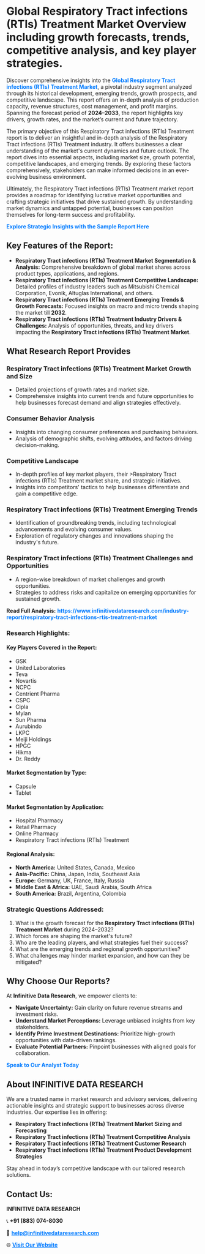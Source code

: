 <h1>Global Respiratory Tract infections (RTIs) Treatment Market Overview including growth forecasts, trends, competitive analysis, and key player strategies.</h1>
<p>
Discover comprehensive insights into the 
<a href="https://www.infinitivedataresearch.com/industry-report/respiratory-tract-infections-rtis-treatment-market" rel="dofollow" style="color: #007BFF; text-decoration: none;"><strong>Global Respiratory Tract infections (RTIs) Treatment Market</strong></a>, a pivotal industry segment analyzed through its historical development, emerging trends, growth prospects, and competitive landscape. This report offers an in-depth analysis of production capacity, revenue structures, cost management, and profit margins. Spanning the forecast period of <strong>2024–2033</strong>, the report highlights key drivers, growth rates, and the market’s current and future trajectory.
</p>
<p>
The primary objective of this Respiratory Tract infections (RTIs) Treatment report is to deliver an insightful and in-depth analysis of the Respiratory Tract infections (RTIs) Treatment industry. It offers businesses a clear understanding of the market's current dynamics and future outlook. The report dives into essential aspects, including market size, growth potential, competitive landscapes, and emerging trends. By exploring these factors comprehensively, stakeholders can make informed decisions in an ever-evolving business environment.
</p>
<p>
Ultimately, the Respiratory Tract infections (RTIs) Treatment market report provides a roadmap for identifying lucrative market opportunities and crafting strategic initiatives that drive sustained growth. By understanding market dynamics and untapped potential, businesses can position themselves for long-term success and profitability.
</p>
<p>
<a href="https://www.infinitivedataresearch.com/request-sample/reportId=110407" style="color: #007BFF; text-decoration: none;"><strong>Explore Strategic Insights with the Sample Report Here</strong></a>
</p>

<h2>Key Features of the Report:</h2>
<ul>
<li><strong>Respiratory Tract infections (RTIs) Treatment Market Segmentation & Analysis:</strong> Comprehensive breakdown of global market shares across product types, applications, and regions.</li>
<li><strong>Respiratory Tract infections (RTIs) Treatment Competitive Landscape:</strong> Detailed profiles of industry leaders such as Mitsubishi Chemical Corporation, Evonik, Altuglas International, and others.</li>
<li><strong>Respiratory Tract infections (RTIs) Treatment Emerging Trends & Growth Forecasts:</strong> Focused insights on macro and micro trends shaping the market till <strong>2032</strong>.</li>
<li><strong>Respiratory Tract infections (RTIs) Treatment Industry Drivers & Challenges:</strong> Analysis of opportunities, threats, and key drivers impacting the <strong>Respiratory Tract infections (RTIs) Treatment Market</strong>.</li>
</ul>

<h2>What Research Report Provides</h2>
<h3>Respiratory Tract infections (RTIs) Treatment Market Growth and Size</h3>
<ul>
<li>Detailed projections of growth rates and market size.</li>
<li>Comprehensive insights into current trends and future opportunities to help businesses forecast demand and align strategies effectively.</li>
</ul>

<h3>Consumer Behavior Analysis</h3>
<ul>
<li>Insights into changing consumer preferences and purchasing behaviors.</li>
<li>Analysis of demographic shifts, evolving attitudes, and factors driving decision-making.</li>
</ul>

<h3>Competitive Landscape</h3>
<ul>
<li>In-depth profiles of key market players, their >Respiratory Tract infections (RTIs) Treatment market share, and strategic initiatives.</li>
<li>Insights into competitors' tactics to help businesses differentiate and gain a competitive edge.</li>
</ul>

<h3>Respiratory Tract infections (RTIs) Treatment Emerging Trends</h3>
<ul>
<li>Identification of groundbreaking trends, including technological advancements and evolving consumer values.</li>
<li>Exploration of regulatory changes and innovations shaping the industry's future.</li>
</ul>

<h3>Respiratory Tract infections (RTIs) Treatment Challenges and Opportunities</h3>
<ul>
<li>A region-wise breakdown of market challenges and growth opportunities.</li>
<li>Strategies to address risks and capitalize on emerging opportunities for sustained growth.</li>
</ul>
<p><strong>Read Full Analysis:</strong> <a href="https://www.infinitivedataresearch.com/industry-report/respiratory-tract-infections-rtis-treatment-market" rel="dofollow" style="color: #007BFF; text-decoration: none;"><strong>https://www.infinitivedataresearch.com/industry-report/respiratory-tract-infections-rtis-treatment-market</strong></a></p>
<h3>Research Highlights:</h3>
<h4>Key Players Covered in the Report:</h4>
<ul><li>GSK</li><li>United Laboratories</li><li>Teva</li><li>Novartis</li><li>NCPC</li><li>Centrient Pharma</li><li>CSPC</li><li>Cipla</li><li>Mylan</li><li>Sun Pharma</li><li>Aurubindo</li><li>LKPC</li><li>Meiji Holdings</li><li>HPGC</li><li>Hikma</li><li>Dr. Reddy</li></ul>
<h4>Market Segmentation by Type:</h4>
<ul><li>Capsule</li><li>Tablet</li></ul>
<h4>Market Segmentation by Application:</h4>
<ul><li>Hospital Pharmacy</li><li>Retail Pharmacy</li><li>Online Pharmacy</li><li>Respiratory Tract infections (RTIs) Treatment</li></ul>

<h4>Regional Analysis:</h4>
<ul>
<li><strong>North America:</strong> United States, Canada, Mexico</li>
<li><strong>Asia-Pacific:</strong> China, Japan, India, Southeast Asia</li>
<li><strong>Europe:</strong> Germany, UK, France, Italy, Russia</li>
<li><strong>Middle East & Africa:</strong> UAE, Saudi Arabia, South Africa</li>
<li><strong>South America:</strong> Brazil, Argentina, Colombia</li>
</ul>

<h3>Strategic Questions Addressed:</h3>
<ol>
<li>What is the growth forecast for the <strong>Respiratory Tract infections (RTIs) Treatment Market</strong> during 2024–2032?</li>
<li>Which forces are shaping the market's future?</li>
<li>Who are the leading players, and what strategies fuel their success?</li>
<li>What are the emerging trends and regional growth opportunities?</li>
<li>What challenges may hinder market expansion, and how can they be mitigated?</li>
</ol>

<h2>Why Choose Our Reports?</h2>
<p>At <strong>Infinitive Data Research</strong>, we empower clients to:</p>
<ul>
<li><strong>Navigate Uncertainty:</strong> Gain clarity on future revenue streams and investment risks.</li>
<li><strong>Understand Market Perceptions:</strong> Leverage unbiased insights from key stakeholders.</li>
<li><strong>Identify Prime Investment Destinations:</strong> Prioritize high-growth opportunities with data-driven rankings.</li>
<li><strong>Evaluate Potential Partners:</strong> Pinpoint businesses with aligned goals for collaboration.</li>
</ul>
<p><a href="https://www.infinitivedataresearch.com/industry-report/respiratory-tract-infections-rtis-treatment-market" rel="dofollow" style="color: #007BFF; text-decoration: none;"><strong>Speak to Our Analyst Today</strong></a></p>

<h2>About INFINITIVE DATA RESEARCH</h2>
<p>We are a trusted name in market research and advisory services, delivering actionable insights and strategic support to businesses across diverse industries. Our expertise lies in offering:</p>
<ul>
<li><strong>Respiratory Tract infections (RTIs) Treatment Market Sizing and Forecasting</strong></li>
<li><strong>Respiratory Tract infections (RTIs) Treatment Competitive Analysis</strong></li>
<li><strong>Respiratory Tract infections (RTIs) Treatment Customer Research</strong></li>
<li><strong>Respiratory Tract infections (RTIs) Treatment Product Development Strategies</strong></li>
</ul>
<p>Stay ahead in today’s competitive landscape with our tailored research solutions.</p>

<h2>Contact Us:</h2>
<p><strong>INFINITIVE DATA RESEARCH</strong></p>
<p>📞 <strong>+91 (883) 074-8030</strong></p>
<p>📧 <strong><a href="mailto:help@infinitivedataresearch.com" style="color: #007BFF;">help@infinitivedataresearch.com</a></strong></p>
<p>🌐 <strong><a href="https://www.infinitivedataresearch.com" rel="dofollow" style="color: #007BFF;">Visit Our Website</a></strong></p>